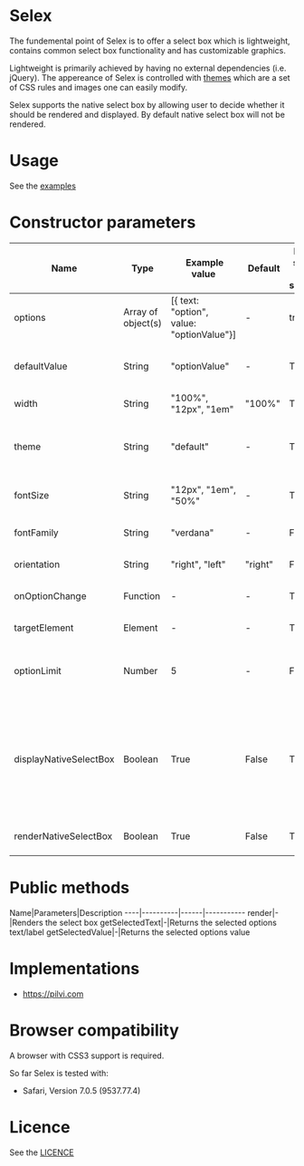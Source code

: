 Selex
===============
The fundemental point of Selex is to offer a select box which is lightweight, contains common select box functionality and has customizable graphics. 

Lightweight is primarily achieved by having no external dependencies (i.e. jQuery). The appereance of Selex is controlled with <a href="https://github.com/janikoskela/Selex/tree/master/themes">themes</a> which are a set of CSS rules and images one can easily modify.

Selex supports the native select box by allowing user to decide whether it should be rendered and displayed. By default native select box will not be rendered.

Usage
==============
See the <a href="https://github.com/janikoskela/Selex/tree/master/examples">examples</a>

Constructor parameters
===============
Name| Type | Example value | Default | Native select box support | Description
---|---|---------------|-----|------------|------
options|Array of object(s) |[{ text: "option", value: "optionValue"}]| - | true |Options
defaultValue|String|"optionValue"|-|True|An option is searched with this value, first option that matches is picked
width|String | "100%", "12px", "1em"|"100%"|True|Width for the select box
theme|String|"default"|-|True|Defines what theme is to be used. Basically this will define the class of the root element
fontSize|String | "12px", "1em", "50%"|-|True|The font size which is to be defined to the root element
fontFamily|String|"verdana"|-|False|The font family which is to be defined to the root element
orientation|String|"right", "left"|"right"|False|Defines the side where arrow points
onOptionChange|Function| - |-|True|A callback which is called when option changes
targetElement|Element| - |-|True|The element where Selex is rendered
optionLimit|Number|5|-|False |Specifies how many options will be displayed. If not specified all options will be displayed
displayNativeSelectBox|Boolean|True|False|True|Controls whether native select box is displayed. Cannot be displayed if renderNativeSelectBox is false. If this is true and renderNativeSelectBox is true then only native select box is rendered
renderNativeSelectBox|Boolean|True|False|True|Controls whether native select box is rendered

Public methods
===============
Name|Parameters|Description
----|----------|------|-----------
render|-|Renders the select box
getSelectedText|-|Returns the selected options text/label
getSelectedValue|-|Returns the selected options value

Implementations
=============
 - https://pilvi.com

Browser compatibility
==============
A browser with CSS3 support is required.

So far Selex is tested with:
 - Safari, Version 7.0.5 (9537.77.4)

Licence
=============
See the <a href="https://github.com/janikoskela/SimpleSelectBox/blob/master/LICENSE">LICENCE</a>
